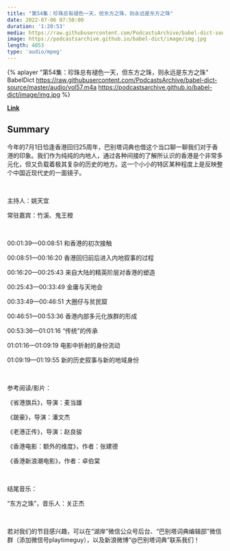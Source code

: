 ```yaml
---
title: "第54集：珍珠总有褪色一天，但东方之珠，则永远是东方之珠"
date: 2022-07-06 07:50:00
duration: '1:20:53'
media: https://raw.githubusercontent.com/PodcastsArchive/babel-dict-source/master/audio/vol57.m4a
image: https://podcastsarchive.github.io/babel-dict/image/img.jpg
length: 4853
type: 'audio/mpeg'
---
```


{% aplayer "第54集：珍珠总有褪色一天，但东方之珠，则永远是东方之珠" BabelDict  https://raw.githubusercontent.com/PodcastsArchive/babel-dict-source/master/audio/vol57.m4a https://podcastsarchive.github.io/babel-dict/image/img.jpg %}

**[Link](https://www.xiaoyuzhoufm.com/episode/62c53ff1ac100fedabf22f08)**

## Summary
<p>今年的7月1日恰逢香港回归25周年，巴别塔词典也借这个当口聊一聊我们对于香港的印象。我们作为纯纯的内地人，通过各种间接的了解所认识的香港是个非常多元化，但又负载着极其复杂的历史的地方。这一个小小的特区某种程度上是反映整个中国近现代史的一面镜子。</p><p><br /></p><p>主持人：姚天宜</p><p>常驻嘉宾：竹溪、鬼王橙</p><p><br /></p><p>00:01:39—00:08:51 和香港的初次接触</p><p>00:08:51—00:16:20 香港回归前后进入内地叙事的过程</p><p>00:16:20—00:25:43 来自大陆的精英阶层对香港的塑造</p><p>00:25:43—00:33:49 金庸与天地会</p><p>00:33:49—00:46:51 大圈仔与贫民窟</p><p>00:46:51—00:53:36 香港内部多元化族群的形成</p><p>00:53:36—01:01:16 “传统”的传承</p><p>01:01:16—01:09:19 电影中折射的身份流动</p><p>01:09:19—01:19:55 新的历史叙事与新的地域身份</p><p><br /></p><p>参考阅读/影片：</p><p>《省港旗兵》，导演：麦当雄</p><p>《跛豪》，导演：潘文杰</p><p>《老港正传》，导演：赵良骏</p><p>《香港电影：额外的维度》，作者：张建德</p><p>《香港新浪潮电影》，作者：卓伯棠</p><p><br /></p><p>结尾音乐：</p><p>“东方之珠”，音乐人：关正杰</p><p><br /></p><p>若对我们的节目感兴趣，可以在“湖岸”微信公众号后台、“巴别塔词典编辑部”微信群（添加微信号playtimeguy），以及新浪微博“@巴别塔词典”联系我们！</p>
    